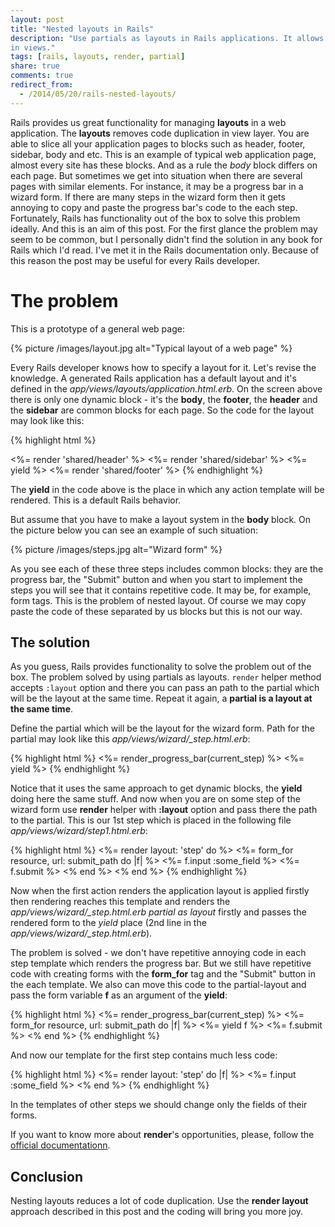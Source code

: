```yaml
---
layout: post
title: "Nested layouts in Rails"
description: "Use partials as layouts in Rails applications. It allows to nest layouts and get rid of code duplication
in views."
tags: [rails, layouts, render, partial]
share: true
comments: true
redirect_from:
  - /2014/05/20/rails-nested-layouts/
---
```



Rails provides us great functionality for managing **layouts** in a web application.
The **layouts** removes code duplication in view layer. You are able to slice all your application pages
to blocks such as header, footer, sidebar, body and etc. This is an example of typical web application page, almost
every site has these blocks. And as a rule the *body* block differs on each page. But sometimes we get into situation
when there are several pages with similar elements. For instance, it may be a progress bar in a wizard form.
If there are many steps in the wizard form then it gets annoying to copy and paste the progress bar's code
to the each step. Fortunately, Rails has functionality out of the box to solve this problem ideally.
And this is an aim of this post. For the first glance the problem may seem to be common, but I personally
didn't find the solution in any book for Rails which I'd read. I've met it in the Rails documentation only.
Because of this reason the post may be useful for every Rails developer.

# The problem

This is a prototype of a general web page:

{% picture /images/layout.jpg alt="Typical layout of a web page" %}

Every Rails developer knows how to specify a layout for it. Let's revise the knowledge.
A generated Rails application has a default layout and
it's defined in the *app/views/layouts/application.html.erb*. On the screen above there is only one dynamic block - it's
the **body**, the **footer**, the **header** and the **sidebar** are common blocks for each page. So the code for the layout
may look like this:

{% highlight html %}
<!DOCTYPE html>
<html>
<head>
</head>
<body>
  <%= render 'shared/header' %>
  <%= render 'shared/sidebar' %>
  <%= yield %>
  <%= render 'shared/footer' %>
</html>
{% endhighlight %}

The **yield** in the code above is the place in which any action template will be rendered.
This is a default Rails behavior.

But assume that you have to make a layout system in the **body** block. On the picture below you can see an example of
such situation:

{% picture /images/steps.jpg alt="Wizard form" %}

As you see each of these three steps includes common blocks: they are the progress bar, the "Submit" button and when
you start to implement the steps you will see that it contains repetitive code. It may be, for example, form tags. This is
the problem of nested layout. Of course we may copy paste the code of these separated by us blocks but this is not our way.

## The solution

As you guess, Rails provides functionality to solve the problem out of the box. The problem solved by using partials
as layouts. `render` helper method accepts `:layout` option and there you can pass an path to the partial which will be
the layout at the same time. Repeat it again, a **partial is a layout at the same time**.

Define the partial which will be the layout for the wizard form. Path for the partial may look like this
*app/views/wizard/_step.html.erb*:

{% highlight html %}
<%= render_progress_bar(current_step) %>
<%= yield %>
{% endhighlight %}

Notice that it uses the same approach to get dynamic blocks, the **yield** doing here the same stuff. And now when you are on some step of the wizard form use **render** helper with **:layout** option and pass there the
path to the partial. This is our 1st step which is placed in the following file *app/views/wizard/step1.html.erb*:

{% highlight html %}
<%= render layout: 'step' do %>
  <%= form_for resource, url: submit_path do |f| %>
    <%= f.input :some_field %>
    <%= f.submit %>
  <% end %>
<% end %>
{% endhighlight %}

Now when the first action renders the application layout is applied firstly then rendering reaches this template and renders
the *app/views/wizard/_step.html.erb* *partial as layout* firstly and passes the rendered form to the *yield* place (2nd line in the *app/views/wizard/_step.html.erb*).

The problem is solved - we don't have repetitive annoying code in each step template which renders the progress bar. But
we still have repetitive code with creating forms with the **form_for** tag and the "Submit" button in the each template.
We also can move this code to the partial-layout and pass the form variable **f** as an argument of the **yield**:

{% highlight html %}
<%= render_progress_bar(current_step) %>
<%= form_for resource, url: submit_path do |f| %>
  <%= yield f %>
  <%= f.submit %>
<% end %>
{% endhighlight %}

And now our template for the first step contains much less code:

{% highlight html %}
<%= render layout: 'step' do |f| %>
  <%= f.input :some_field %>
<% end %>
{% endhighlight %}

In the templates of other steps we should change only the fields of their forms.

If you want to know more about **render**'s opportunities, please, follow the [official documentationn](http://guides.rubyonrails.org/layouts_and_rendering.html).

## Conclusion

Nesting layouts reduces a lot of code duplication. Use the **render layout** approach described in this post and the coding
will bring you more joy.
